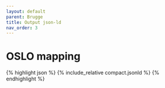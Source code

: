 ```yaml
---
layout: default
parent: Brugge
title: Output json-ld
nav_order: 3
---
```


# OSLO mapping




{% highlight json %}
{% include_relative  compact.jsonld %}
{% endhighlight %}



